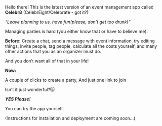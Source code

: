 
Hello there! This is the latest version of an event management app called **Celebr8** (CelebrEight/Celebrate - got it?)

_“Leave planning to us, have fun(please, don’t get too drunk)”_

Managing parties is hard (you either know that or have to believe me).



**Before:**
Create a chat, send a message with event information, try editing things, invite people, tag people, calculate all the costs yourself, and many other actions that you as an organizer must do.

And you don’t want all of that in your life!

**Now:**

A couple of clicks to create a party,
And just one link to join

Isn't it just wonderful?😻

**_YES Please!_**

You can try the app yourself.

(Instructions for installation and deployment are coming soon...)
